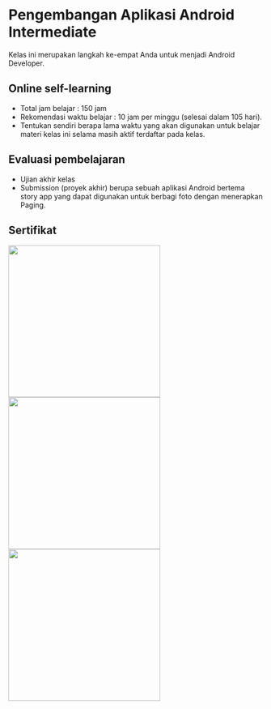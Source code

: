 # Pengembangan Aplikasi Android Intermediate



Kelas ini merupakan langkah ke-empat Anda untuk menjadi Android Developer.

## Online self-learning
- Total jam belajar : 150 jam
- Rekomendasi waktu belajar : 10 jam per minggu (selesai dalam 105 hari).
- Tentukan sendiri berapa lama waktu yang akan digunakan untuk belajar materi kelas ini selama masih aktif terdaftar pada kelas.

## Evaluasi pembelajaran
- Ujian akhir kelas
- Submission (proyek akhir) berupa sebuah aplikasi Android bertema story app yang dapat digunakan untuk berbagi foto dengan menerapkan Paging.

## Sertifikat 
<img src="https://github.com/veronikabedes13/Submission-Akhir-Aplikasi-Story-App-/assets/148755512/b04f3607-c98b-4f9b-8334-06fb0f115a69" style="width:300px;"/>

<img src="https://github.com/veronikabedes13/Submission-Akhir-Aplikasi-Story-App-/assets/148755512/d05dd175-4b6b-4e03-bf9f-1459a90cdac0" style="width:300px;"/> 

<img src="https://github.com/veronikabedes13/Submission-Akhir-Aplikasi-Story-App-/assets/148755512/ba635b58-8da3-4de3-b21f-166ff78ddd41" style="width:300px;"/> 



